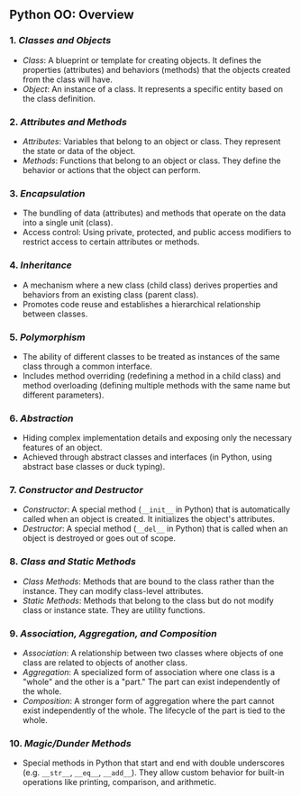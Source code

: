 
## Python OO: Overview

### 1. *Classes and Objects*
- *Class*: A blueprint or template for creating objects. It defines the properties
  (attributes) and behaviors (methods) that the objects created from the class will have.
- *Object*: An instance of a class. It represents a specific entity based on the class definition.

### 2. *Attributes and Methods*
- *Attributes*: Variables that belong to an object or class. They represent the state
  or data of the object.
- *Methods*: Functions that belong to an object or class. They define the behavior
  or actions that the object can perform.

### 3. *Encapsulation*
- The bundling of data (attributes) and methods that operate on the data into a single unit (class).
- Access control: Using private, protected, and public access modifiers to restrict access
  to certain attributes or methods.

### 4. *Inheritance*
- A mechanism where a new class (child class) derives properties and behaviors from an existing
  class (parent class).
- Promotes code reuse and establishes a hierarchical relationship between classes.

### 5. *Polymorphism*
- The ability of different classes to be treated as instances of the same class through a
  common interface.
- Includes method overriding (redefining a method in a child class) and method overloading
  (defining multiple methods with the same name but different parameters).

### 6. *Abstraction*
- Hiding complex implementation details and exposing only the necessary features of an object.
- Achieved through abstract classes and interfaces (in Python, using abstract base classes or duck typing).

### 7. *Constructor and Destructor*
- *Constructor*: A special method (`__init__` in Python) that is automatically called when an
  object is created. It initializes the object's attributes.
- *Destructor*: A special method (`__del__` in Python) that is called when an object is
  destroyed or goes out of scope.

### 8. *Class and Static Methods*
- *Class Methods*: Methods that are bound to the class rather than the instance. They can
  modify class-level attributes.
- *Static Methods*: Methods that belong to the class but do not modify class or instance
  state. They are utility functions.

### 9. *Association, Aggregation, and Composition*
- *Association*: A relationship between two classes where objects of one class are related
  to objects of another class.
- *Aggregation*: A specialized form of association where one class is a "whole" and the other
  is a "part." The part can exist independently of the whole.
- *Composition*: A stronger form of aggregation where the part cannot exist independently of
  the whole. The lifecycle of the part is tied to the whole.

### 10. *Magic/Dunder Methods*
- Special methods in Python that start and end with double underscores (e.g.
  `__str__`, `__eq__`, `__add__`). They allow custom behavior for built-in
  operations like printing, comparison, and arithmetic.

